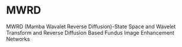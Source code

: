 # MWRD
MWRD (Mamba Wavalet Reverse Diffusion)-State Space and Wavelet Transform and Reverse Diffusion Based Fundus Image Enhancement Networks
